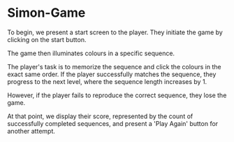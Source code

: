 ﻿# Simon-Game

 

 To begin, we present a start screen to the player. They initiate the game by clicking on the start button. 
 
 The game then illuminates colours in a specific sequence. 
 
 The player's task is to memorize the sequence and click the colours in the exact same order.
If the player successfully matches the sequence, they progress to the next level, where the sequence length increases by 1. 

However, if the player fails to reproduce the correct sequence, they lose the game. 

At that point, we display their score, represented by the count of successfully completed sequences, and present a 'Play Again' button for another attempt.



